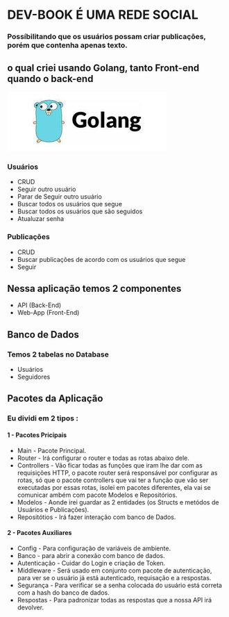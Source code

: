 # DEV-BOOK É UMA REDE SOCIAL

### Possíbilitando que os usuários possam criar publicações, porém que contenha apenas texto. 

## o qual criei usando Golang, tanto Front-end quando o back-end

![Golang](img/golang2.jpeg)

### Usuários 

* CRUD
* Seguir outro usuário
* Parar de Seguir outro usuário
* Buscar todos os usuários que segue
* Buscar todos os usuários que são seguidos
* Atualuzar senha

### Publicações 

* CRUD
* Buscar publicações de acordo com os usuários que segue
* Seguir

## Nessa aplicação temos 2 componentes

* API (Back-End) 
* Web-App (Front-End)

## Banco de Dados

### Temos 2 tabelas no Database

* Usuários 
* Seguidores

## Pacotes da Aplicação

### Eu dividi em 2 tipos :

#### 1 - Pacotes Pricipais

* Main - Pacote Principal.
* Router - Irá configurar o router e todas as rotas abaixo dele.
* Controllers - Vão ficar todas as funções que iram lhe dar com as requisições HTTP, o pacote router será responsável por configurar as rotas, só que o pacote controllers que vai ter a função que vão ser executadas por essas rotas, isolei em pacotes diferentes, ela vai se comunicar ambém com pacote Modelos e Repositórios. 
* Modelos - Aonde irei guardar as 2 entidades (os Structs e metódos de Usuários e Publicações).
* Repositótios - Irá fazer interação com banco de Dados. 

#### 2 - Pacotes Auxiliares

* Config - Para configuração de variáveis de ambiente.
* Banco - para abrir a conexão com banco de dados.
* Autenticação - Cuidar do Login e criação de Token. 
* Middleware - Será usado em conjunto com pacote de autenticação, para ver se o usuário já está autenticado, requisação e a respostas. 
* Segurança - Para verificar se a senha colocada do usuário está correta com a hash do banco de dados. 
* Respostas - Para padronizar todas as respostas que a nossa API irá devolver. 

